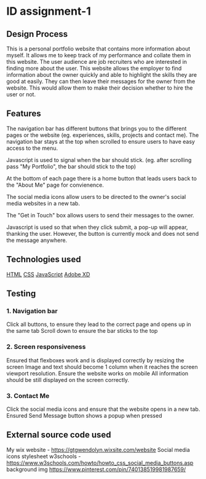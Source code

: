 #  ID assignment-1
## Design Process
This is a personal portfolio website that contains more information about myself. It allows me to keep track of my performance and collate them in this website. The user audience are job recruiters who are interested in finding more about the user. This website allows the employer to find information about the owner quickly and able to highlight the skills they are good at easily. They can then leave their messages for the owner from the website. This would allow them to make their decision whether to hire the user or not. 
## Features
The navigation bar has different buttons that brings you to the different pages or the website (eg. experiences, skills, projects and contact me). 
The navigation bar stays at the top when scrolled to ensure users to have easy access to the menu.

Javascript is used to signal when the bar should stick. (eg. after scrolling pass "My Portfolio", the bar should stick to the top)

At the bottom of each page there is a home button that leads users back to the "About Me" page for convienence.

The social media icons allow users to be directed to the owner's social media websites in a new tab.

The "Get in Touch" box allows users to send their messages to the owner. 

Javascript is used so that when they click submit, a pop-up will appear, thanking the user. However, the button is currently mock and does not send the message anywhere.
## Technologies used
[HTML](https://developer.mozilla.org/en-US/docs/Web/HTML)
[CSS](https://www.w3.org/Style/CSS/Overview.en.html)
[JavaScript](https://developer.mozilla.org/en-US/docs/Web/JavaScript)
[Adobe XD](https://www.adobe.com/sg/products/xd.html)
## Testing
### 1. Navigation bar
Click all buttons, to ensure they lead to the correct page and opens up in the same tab
Scroll down to ensure the bar sticks to the top
### 2. Screen responsiveness
Ensured that flexboxes work and is displayed correctly by resizing the screen
Image and text should become 1 column when it reaches the screen viewport resolution.
Ensure the website works on mobile
All information should be still displayed on the screen correctly.
### 3. Contact Me
Click the social media icons and ensure that the website opens in a new tab.
Ensured Send Message button shows a popup when pressed

## External source code used 
My wix website - https://gtgwendolyn.wixsite.com/website
Social media icons stylesheet w3schools - https://www.w3schools.com/howto/howto_css_social_media_buttons.asp
background img https://www.pinterest.com/pin/740138519981987659/
